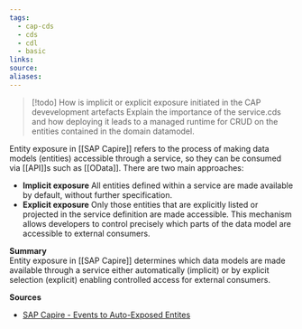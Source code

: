 ```yaml
---
tags:
  - cap-cds
  - cds
  - cdl
  - basic
links:
source:
aliases:
---
```

> [!todo] How is implicit or explicit exposure initiated in the CAP devevelopment artefacts
> Explain the importance of the service.cds and how deploying it leads to a managed runtime for CRUD on the entities contained in the domain datamodel.

Entity exposure in [[SAP Capire]] refers to the process of making data models (entities) accessible through a service, so they can be consumed via [[API]]s such as [[OData]]. There are two main approaches:
- **Implicit exposure**
  All entities defined within a service are made available by default, without further specification.
- **Explicit exposure**
  Only those entities that are explicitly listed or projected in the service definition are made accessible.
This mechanism allows developers to control precisely which parts of the data model are accessible to external consumers.

**Summary**  
Entity exposure in [[SAP Capire]] determines which data models are made available through a service either automatically (implicit) or by explicit selection (explicit) enabling controlled access for external consumers.

**Sources**
- [SAP Capire - Events to Auto-Exposed Entites](https://cap.cloud.sap/docs/guides/security/authorization#events-and-auto-expose)